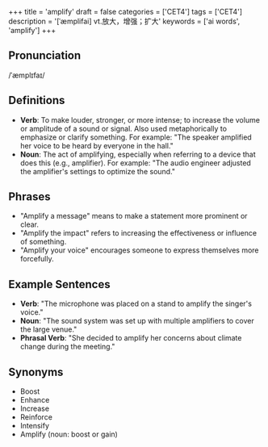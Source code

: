 +++
title = 'amplify'
draft = false
categories = ['CET4']
tags = ['CET4']
description = '[ˈæmplifai] vt.放大，增强；扩大'
keywords = ['ai words', 'amplify']
+++

## Pronunciation
/ˈæmplɪfaɪ/

## Definitions
- **Verb**: To make louder, stronger, or more intense; to increase the volume or amplitude of a sound or signal. Also used metaphorically to emphasize or clarify something. For example: "The speaker amplified her voice to be heard by everyone in the hall."
- **Noun**: The act of amplifying, especially when referring to a device that does this (e.g., amplifier). For example: "The audio engineer adjusted the amplifier's settings to optimize the sound."

## Phrases
- "Amplify a message" means to make a statement more prominent or clear.
- "Amplify the impact" refers to increasing the effectiveness or influence of something.
- "Amplify your voice" encourages someone to express themselves more forcefully.

## Example Sentences
- **Verb**: "The microphone was placed on a stand to amplify the singer's voice."
- **Noun**: "The sound system was set up with multiple amplifiers to cover the large venue."
- **Phrasal Verb**: "She decided to amplify her concerns about climate change during the meeting."

## Synonyms
- Boost
- Enhance
- Increase
- Reinforce
- Intensify
- Amplify (noun: boost or gain)

